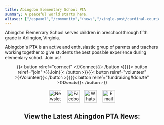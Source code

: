 ```yaml
---
title: Abingdon Elementary School PTA
summary: A peaceful world starts here.
aliases: ["/espanol","/community","/news","/single-post/cardinal-courier-september-14","/interested-in-being-a-part-of-pta-leadership-let-us-know","/interesado-en-formar-parte-del-liderazgo-de-la-pta-háganoslo-saber","/single-post/winter-wonderland-flyer-2022","/product-page/stainless-steel-water-bottle"]
---
```


<style>
hr { display: none; }
.title, .textcenter { text-align: center; }
</style>

<script>
    var images = ["carousel/abingdon-resized.jpg", "carousel/IMG_2663-resized.jpg", "carousel/IMG_5072-cropped-resized.jpg", "carousel/IMG_7308-cropped-resized.jpg", "carousel/IMG_2669-resized.jpg", "carousel/040222_3-cropped-resized.jpg", "carousel/glow-cropped-scaled.jpg"];
    var randomName = images[Math.floor(Math.random() * images.length)];
</script>

<script>document.write('<img src="/' + randomName + '" height="414px" width="736px" alt="Abingdon Elementary" class="imagecenter">');</script>

Abingdon Elementary School serves children in preschool through fifth grade in Arlington, Virginia.

Abingdon's PTA is an active and enthusiastic group of parents and teachers working together to give students the best possible experience during elementary school. Join us!

<div class="textcenter">
{{< button relref="connect" >}}Connect{{< /button >}}{{< button relref="join" >}}Join{{< /button >}}{{< button relref="volunteer" >}}Volunteer{{< /button >}}{{< button relref="fundraising#donate" >}}Donate{{< /button >}}
<br>
<br>
<a href="https://us11.list-manage.com/subscribe?u=e8c2877018f64aa7e1fd2e884&id=b884e2a18e"><img src="/svg/Newsletter.svg" height="40" width="40" alt="Newsletter logo" title="Subscribe to our email newsletter, the Cardinal Courier"></a> &nbsp;&nbsp;&nbsp; <a href="https://www.facebook.com/AbingdonElementaryPTA"><img src="/svg/Facebook.svg" height="40" width="40" alt="Facebook logo" title="Follow us on Facebook"></a> &nbsp;&nbsp;&nbsp;<!-- <a href="https://twitter.com/AbingdonPTA"><img src="/svg/Twitter.svg" height="40" width="40" alt="Twitter logo" title="Follow us on Twitter"></a> &nbsp;&nbsp;&nbsp;--><a href="/whatsapp"><img src="/svg/WhatsApp.svg" height="40" width="40" alt="WhatsApp logo" title="Join our WhatsApp groups"></a> &nbsp;&nbsp;&nbsp;<!--<a href="posts/index.xml"><img src="/svg/RSS.svg" height="40" width="40" alt="RSS logo" title="Subscribe to our RSS feed"></a> &nbsp;&nbsp;&nbsp;--> <a href="mailto:pta@abingdonpta.org"><img src="/svg/Email.svg" height="40" width="40" alt="Email logo" title="Email us"></a>

<h2>View the Latest Abingdon PTA News:</h2>
</div>
